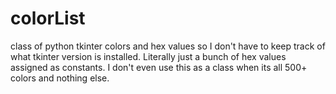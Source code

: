 # colorList
class of python tkinter colors and hex values so I don't have to keep track of what tkinter version is installed. 
Literally just a bunch of hex values assigned as constants. 
I don't even use this as a class when its all 500+ colors and nothing else.
